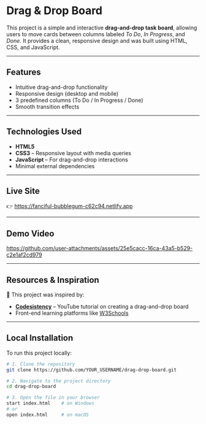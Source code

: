 # Drag & Drop Board

This project is a simple and interactive **drag-and-drop task board**, allowing users to move cards between columns labeled *To Do*, *In Progress*, and *Done*. It provides a clean, responsive design and was built using HTML, CSS, and JavaScript.

---

## Features

- Intuitive drag-and-drop functionality
- Responsive design (desktop and mobile)
- 3 predefined columns (To Do / In Progress / Done)
- Smooth transition effects

---

## Technologies Used

- **HTML5**
- **CSS3** – Responsive layout with media queries
- **JavaScript** – For drag-and-drop interactions
- Minimal external dependencies

---

## Live Site

👉 https://fanciful-bubblegum-c62c94.netlify.app

---

## Demo Video

https://github.com/user-attachments/assets/25e5cacc-16ca-43a5-b529-c2e1af2cd979



---

## Resources & Inspiration

📌 This project was inspired by:

- [**Codesistency**](https://youtu.be/kAiX0itnonM) – YouTube tutorial on creating a drag-and-drop board  
- Front-end learning platforms like [W3Schools](https://www.w3schools.com)

---

## Local Installation

To run this project locally:

```bash
# 1. Clone the repository
git clone https://github.com/YOUR_USERNAME/drag-drop-board.git

# 2. Navigate to the project directory
cd drag-drop-board

# 3. Open the file in your browser
start index.html    # on Windows
# or
open index.html     # on macOS
